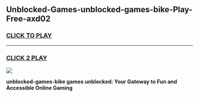 
## Unblocked-Games-unblocked-games-bike-Play-Free-axd02
<h3>
<a href="https://premium76.site?title=unblocked-games-bike&ref=23A">CLICK TO PLAY</a></h3>
<hr>

<h3>
<a href="https://premium76.site?title=unblocked-games-bike&ref=23A">CLICK 2 PLAY</a>
  
</h3>

<a href="https://premium76.site?title=unblocked-games-bike&ref=23A"><img src="https://clearcache.store/games.png"></a>


**unblocked-games-bike games unblocked: Your Gateway to Fun and Accessible Online Gaming**
